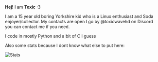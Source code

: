 **Hej!** I am **Toxic** :3

I am a 15 year old boring Yorkshire kid who is a Linux enthusiast and Soda enjoyer/collector.
My contacts are open I go by @toxicwavehd on Discord you can contact me if you need.

I code in mostly Python and a bit of C I guess

Also some stats because I dont know what else to put here:

![Stats](https://github-readme-stats.vercel.app/api?username=toxicwavehd&show_icons=true?theme=cobolt)
